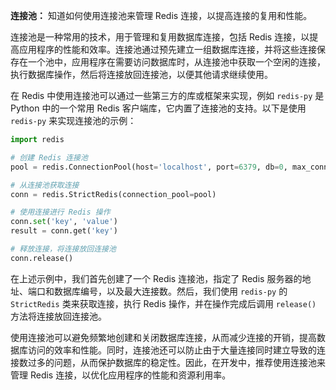 **连接池：** 知道如何使用连接池来管理 Redis 连接，以提高连接的复用和性能。

连接池是一种常用的技术，用于管理和复用数据库连接，包括 Redis 连接，以提高应用程序的性能和效率。连接池通过预先建立一组数据库连接，并将这些连接保存在一个池中，应用程序在需要访问数据库时，从连接池中获取一个空闲的连接，执行数据库操作，然后将连接放回连接池，以便其他请求继续使用。

在 Redis 中使用连接池可以通过一些第三方的库或框架来实现，例如 `redis-py` 是 Python 中的一个常用 Redis 客户端库，它内置了连接池的支持。以下是使用 `redis-py` 来实现连接池的示例：

```python
import redis

# 创建 Redis 连接池
pool = redis.ConnectionPool(host='localhost', port=6379, db=0, max_connections=10)

# 从连接池获取连接
conn = redis.StrictRedis(connection_pool=pool)

# 使用连接进行 Redis 操作
conn.set('key', 'value')
result = conn.get('key')

# 释放连接，将连接放回连接池
conn.release()
```

在上述示例中，我们首先创建了一个 Redis 连接池，指定了 Redis 服务器的地址、端口和数据库编号，以及最大连接数。然后，我们使用 `redis-py` 的 `StrictRedis` 类来获取连接，执行 Redis 操作，并在操作完成后调用 `release()` 方法将连接放回连接池。

使用连接池可以避免频繁地创建和关闭数据库连接，从而减少连接的开销，提高数据库访问的效率和性能。同时，连接池还可以防止由于大量连接同时建立导致的连接数过多的问题，从而保护数据库的稳定性。因此，在开发中，推荐使用连接池来管理 Redis 连接，以优化应用程序的性能和资源利用率。